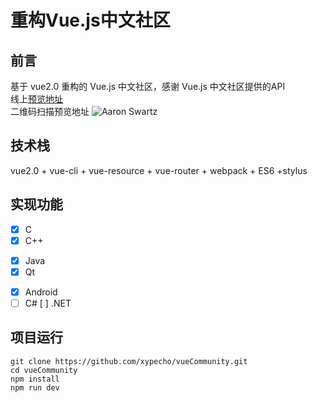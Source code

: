 # 重构Vue.js中文社区

## 前言
基于 vue2.0 重构的 Vue.js 中文社区，感谢 Vue.js 中文社区提供的API  
线上[预览地址](https://xypecho.github.io/vueCommunity)  
二维码扫描预览地址
![Aaron Swartz](https://raw.githubusercontent.com/xypecho/xypecho.github.io/master/vueCommunity/1517232107.png)  
## 技术栈
vue2.0 + vue-cli + vue-resource + vue-router + webpack + ES6 +stylus  
## 实现功能  
* [x] C
* [x] C++
+ [x] Java
+ [x] Qt
- [x] Android
- [ ] C#
[ ] .NET
## 项目运行
```
git clone https://github.com/xypecho/vueCommunity.git
cd vueCommunity
npm install
npm run dev
```

